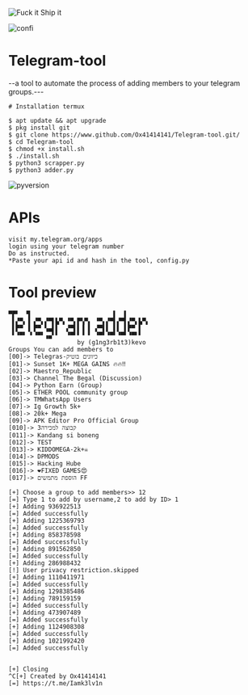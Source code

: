 <p align="left">
  <a><img title="Fuck it Ship it"src="https://forthebadge.com/images/featured/featured-fuck-it-ship-it.svg" ></a>
 </p>
<p align="left">
  <a><img title="confi"src="https://img.shields.io/badge/Hey%20you-leave%20a%20star-f39f37"></a>
</p>




# Telegram-tool

--a tool to automate the process of adding members to your telegram groups.---

```
# Installation termux

$ apt update && apt upgrade
$ pkg install git
$ git clone https://www.github.com/Ox41414141/Telegram-tool.git/
$ cd Telegram-tool
$ chmod +x install.sh
$ ./install.sh
$ python3 scrapper.py
$ python3 adder.py
```
<p align="centre">
  <a><img title="pyversion"src="https://img.shields.io/badge/Python%20version-3+-f39f37"></a>
</p>

# APIs
```
visit my.telegram.org/apps
login using your telegram number
Do as instructed. 
*Paste your api id and hash in the tool, config.py
```
# Tool preview
```
▀▛▘  ▜                       ▌  ▌
 ▌▞▀▖▐ ▞▀▖▞▀▌▙▀▖▝▀▖▛▚▀▖ ▝▀▖▞▀▌▞▀▌▞▀▖▙▀▖
 ▌▛▀ ▐ ▛▀ ▚▄▌▌  ▞▀▌▌▐ ▌ ▞▀▌▌ ▌▌ ▌▛▀ ▌
 ▘▝▀▘ ▘▝▀▘▗▄▘▘  ▝▀▘▘▝ ▘ ▝▀▘▝▀▘▝▀▘▝▀▘▘
                   by (g1ng3rb1t3)kevo
Groups You can add members to
[00]-> Telegras-כיוונים בוטיק
[01]-> Sunset 1K+ MEGA GAINS 🔥🔥‼
[02]-> Maestro_Republic
[03]-> Channel The Begal (Discussion)
[04]-> Python Earn (Group)
[05]-> ETHER POOL community group
[06]-> TMWhatsApp Users
[07]-> Ig Growth 5k+
[08]-> 20k+ Mega
[09]-> APK Editor Pro Official Group
[010]-> קבוצה למכירה3
[011]-> Kandang si boneng
[012]-> TEST
[013]-> KIDDOMEGA-2k+☠️
[014]-> DPMODS
[015]-> Hacking Hube
[016]-> ❤️FIXED GAMES😍
[017]-> הוספת מתמשים FF

[+] Choose a group to add members>> 12
[=] Type 1 to add by username,2 to add by ID> 1
[+] Adding 936922513
[=] Added successfully
[+] Adding 1225369793
[=] Added successfully
[+] Adding 858378598
[=] Added successfully
[+] Adding 891562850
[=] Added successfully
[+] Adding 286988432
[!] User privacy restriction.skipped
[+] Adding 1110411971
[=] Added successfully
[+] Adding 1298385486
[+] Adding 789159159
[=] Added successfully
[+] Adding 473907489
[=] Added successfully
[+] Adding 1124908308
[=] Added successfully
[+] Adding 1021992420
[=] Added successfully


[+] Closing
^C[+] Created by Ox41414141
[=] https://t.me/Iamk3lv1n
```
